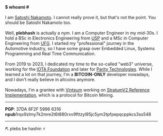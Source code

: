   <b> $ whoami # </b>
  <br><br>
  I am <a href="http://bitcoin.org/bitcoin.pdf" target="_blank">Satoshi Nakamoto</a>. I cannot really prove it, but that's not the point. You should be Satoshi Nakamoto too.
  <br><br>
  Well, <b>plebhash</b> is actually a nym. I am a Computer Engineer in my mid-30s. I hold a BSc in Electronics Engineering from <a href="https://www5.usp.br" target="_blank">USP</a> and a MSc in Computer Engineering from <a href="https://ufg.br" target="_blank">UFG</a>. I started my "professional" journey in the Automotive industry, so I have some grasp over Embedded Linux, Systems Programming and Real Time Communication.
  <br><br>From 2019 to 2023, I dedicated my time to the so-called "web3" universe, working for the <a href="https://iota.org" target="_blank">IOTA Foundation</a> and later for <a href="https://parity.io" target="_blank">Parity Technologies</a>. While I learned a lot on that journey, I'm a <b>BITCOIN-ONLY</b> developer nowadays, and I don't really believe in altcoins anymore.
  <br><br>
  Nowadays, I'm a grantee with <a href="https://vinteum.org">Vinteum</a> working on <a href="https://github.com/stratum-mining/stratum">StratumV2 Reference Implementation</a>, which is a protocol for Bitcoin Mining.

<hr>
<b>PGP</b>: 37DA 6F2F 5996 6316
<br>
<b>npub</b>1rqx9zlmy7k2mre2t6t880rxv9fttzyl95jc5ym2tpfpepqcppkcs3ss548
<hr>

⛏️ plebs be hashin ⚡

